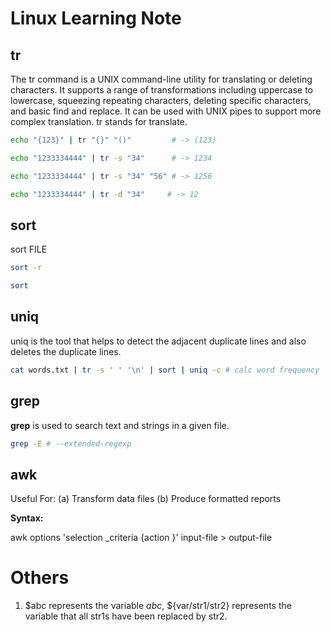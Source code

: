 # Linux Learning Note

## tr

The tr command is a UNIX command-line utility for translating or deleting characters. It supports a range of transformations including uppercase to lowercase, squeezing repeating characters, deleting specific characters, and basic find and replace. It can be used with UNIX pipes to support more complex translation. tr stands for translate.

```bash
echo "{123}" | tr "{}" "()"         # -> (123)

echo "1233334444" | tr -s "34"      # -> 1234

echo "1233334444" | tr -s "34" "56" # -> 1256

echo "1233334444" | tr -d "34"     # -> 12
```

## sort

sort FILE

```bash
sort -r

sort
```

## uniq

uniq is the tool that helps to detect the adjacent duplicate lines and also deletes the duplicate lines.

```bash
cat words.txt | tr -s ' ' '\n' | sort | uniq -c # calc word frequency
```

## grep

**grep** is used to search text and strings in a given file.

```bash
grep -E # --extended-regexp
```

## awk

Useful For:
(a) Transform data files
(b) Produce formatted reports

**Syntax:**

awk options 'selection \_criteria {action }' input-file > output-file

# Others

1. $abc represents the variable _abc_, ${var/str1/str2} represents the variable that all str1s have been replaced by str2.
